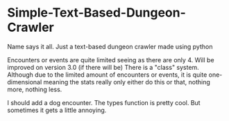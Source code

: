 # Simple-Text-Based-Dungeon-Crawler
Name says it all. Just a text-based dungeon crawler made using python

Encounters or events are quite limited seeing as there are only 4. Will be improved on version 3.0 (if there will be)
There is a "class" system. Although due to the limited amount of encounters or events, it is quite one-dimensional meaning the stats really only either do this or that, nothing more, nothing less.


I should add a dog encounter.
The types function is pretty cool. But sometimes it gets a little annoying.
